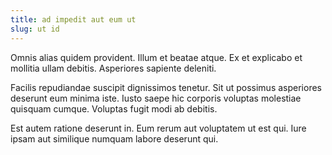 ```yaml
---
title: ad impedit aut eum ut
slug: ut id
---
```


Omnis alias quidem provident. Illum et beatae atque. Ex et explicabo et mollitia ullam debitis. Asperiores sapiente deleniti.

Facilis repudiandae suscipit dignissimos tenetur. Sit ut possimus asperiores deserunt eum minima iste. Iusto saepe hic corporis voluptas molestiae quisquam cumque. Voluptas fugit modi ab debitis.

Est autem ratione deserunt in. Eum rerum aut voluptatem ut est qui. Iure ipsam aut similique numquam labore deserunt qui.
